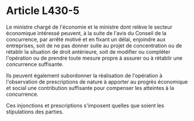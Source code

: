 # Article L430-5

Le ministre chargé de l'économie et le ministre dont relève le secteur économique intéressé peuvent, à la suite de l'avis du Conseil de la concurrence, par arrêté motivé et en fixant un délai, enjoindre aux entreprises, soit de ne pas donner suite au projet de concentration ou de rétablir la situation de droit antérieure, soit de modifier ou compléter l'opération ou de prendre toute mesure propre à assurer ou à rétablir une concurrence suffisante.

Ils peuvent également subordonner la réalisation de l'opération à l'observation de prescriptions de nature à apporter au progrès économique et social une contribution suffisante pour compenser les atteintes à la concurrence.

Ces injonctions et prescriptions s'imposent quelles que soient les stipulations des parties.
